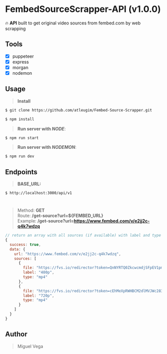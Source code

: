 # FembedSourceScrapper-API (v1.0.0)

:fire: **API** built to get original video sources from fembed.com by web scrapping

## **Tools**

- [x] puppeteer
- [x] express
- [x] morgan
- [x] nodemon

## **Usage**

> **Install**
```bash
$ git clone https://github.com/atleugim/Fembed-Source-Scrapper.git

$ npm install
```

> **Run server with _NODE_**:

```bash
$ npm run start
```

> **Run server with _NODEMON_**:

```bash
$ npm run dev
```

## **Endpoints**

> **BASE_URL:**

```bash
$ http://localhost:3000/api/v1
```

#

> Method: **GET** \
> Route: **/get-source?url=${FEMBED_URL}** \
> Example: **/get-source?url=https://www.fembed.com/v/e2jj2c-q4k7wdzq**

```js
// return an array with all sources (if available) with label and type
{
  success: true,
  data: {
    url: "https://www.fembed.com/v/e2jj2c-q4k7wdzq",
    sources: [
      {
        file: "https://fvs.io/redirector?token=QnNYRTQ0ZkcwcmdjSFpEV1pma2lKTHgrMjVBMWlIYzN1M0Q2My9LWUZwWWNhUkFVd1c5YkxsSU1ETHE3UnNDTzQ4ZDlkL1RCa202N3Z1YThXTjU1Wis1YUkxenNhVlF6ekQvUjVJYVI3SUdvR1NMcGd6aFhadjJGM2o2bHRINHI0RlBNRnJZaDE2b2NlL2dpSlBRSGF0OVRqa0phNjYzOG9nPT06aVhHb2RCRlhlN3dNbHNBdVJTWDlqdz09",
        label: "480p",
        type: "mp4"
      },
      {
        file: "https://fvs.io/redirector?token=cEhMeXpRWHBCM2dlMVJWc283ejE4ejcxeVp0RlEzSndWWDdNOHpoNXBRSXhzTWNDelNtMHRJWjR4ODM5YlZEd2FNdi9LM0RrRVJNUEFlK2lDV1Brckg3dzJONEJ1MVdSazJwV1VXNlNsYjY5SWtBUHBYWWlmTThEczVTQ1JxY2UxbEFrUnVudVRvTURLZWZHU0RjcEhzclRUUVZ2cm9tcFh3PT06YU4xQnhwaUVWUm4zWlpDTEZBMlY5UT09",
        label: "720p",
        type: "mp4"
      }
    ]
  }
}
```

## **Author**

> Miguel Vega